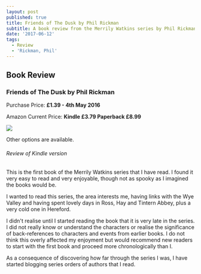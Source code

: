 ```yaml
---
layout: post
published: true
title: Friends of The Dusk by Phil Rickman
subtitle: A book review from the Merrily Watkins series by Phil Rickman
date: '2017-06-12'
tags:
  - Review
  - 'Rickman, Phil'
---
```

## Book Review
### Friends of The Dusk by Phil Rickman
Purchase Price: **£1.39 - 4th May 2016**

Amazon Current Price: **Kindle £3.79 Paperback £8.99**

<a href="https://www.amazon.co.uk/dp/B010KMZSUY/ref=as_li_ss_il?ie=UTF8&linkCode=li2&tag=jodenopublis-21&linkId=59c2933cee5fa5c64d6c57aeb8ff36d0" target="_blank"><img border="0" src="//ws-eu.amazon-adsystem.com/widgets/q?_encoding=UTF8&ASIN=B010KMZSUY&Format=_SL160_&ID=AsinImage&MarketPlace=GB&ServiceVersion=20070822&WS=1&tag=jodenopublis-21" ></a><img src="https://ir-uk.amazon-adsystem.com/e/ir?t=jodenopublis-21&l=li2&o=2&a=B010KMZSUY" width="1" height="1" border="0" alt="" style="border:none !important; margin:0px !important;" />

Other options are available.

###### Review of Kindle version

This is the first book of the Merrily Watkins series that I have read.  I found it very easy to read and very enjoyable, though not as spooky as I imagined the books would be.

I wanted to read this series, the area interests me, having links with the Wye Valley and having spent lovely days in Ross, Hay and Tintern Abbey, plus a very cold one in Hereford.

I didn't realise until I started reading the book that it is very late in the series.  I did not really know or understand the characters or realise the significance of back-references to characters and events from earlier books.  I do not think this overly affected my enjoyment but would recommend new readers to start with the first book and proceed more chronologically than I.

As a consequence of discovering how far through the series I was, I have started blogging series orders of authors that I read.


